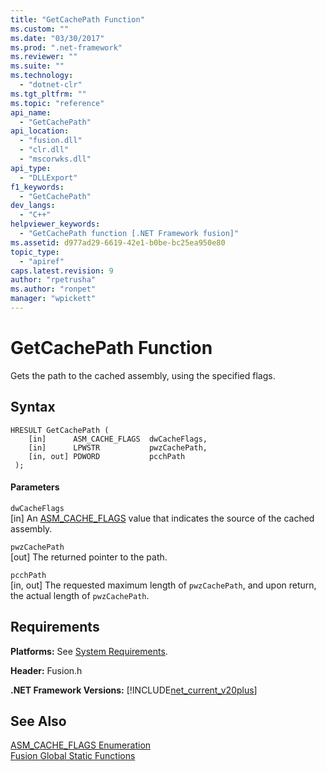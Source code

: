 ```yaml
---
title: "GetCachePath Function"
ms.custom: ""
ms.date: "03/30/2017"
ms.prod: ".net-framework"
ms.reviewer: ""
ms.suite: ""
ms.technology: 
  - "dotnet-clr"
ms.tgt_pltfrm: ""
ms.topic: "reference"
api_name: 
  - "GetCachePath"
api_location: 
  - "fusion.dll"
  - "clr.dll"
  - "mscorwks.dll"
api_type: 
  - "DLLExport"
f1_keywords: 
  - "GetCachePath"
dev_langs: 
  - "C++"
helpviewer_keywords: 
  - "GetCachePath function [.NET Framework fusion]"
ms.assetid: d977ad29-6619-42e1-b0be-bc25ea950e80
topic_type: 
  - "apiref"
caps.latest.revision: 9
author: "rpetrusha"
ms.author: "ronpet"
manager: "wpickett"
---
```

# GetCachePath Function
Gets the path to the cached assembly, using the specified flags.  
  
## Syntax  
  
```  
HRESULT GetCachePath (  
    [in]      ASM_CACHE_FLAGS  dwCacheFlags,  
    [in]      LPWSTR           pwzCachePath,  
    [in, out] PDWORD           pcchPath  
 );  
```  
  
#### Parameters  
 `dwCacheFlags`  
 [in] An [ASM_CACHE_FLAGS](../../../../docs/framework/unmanaged-api/fusion/asm-cache-flags-enumeration.md) value that indicates the source of the cached assembly.  
  
 `pwzCachePath`  
 [out] The returned pointer to the path.  
  
 `pcchPath`  
 [in, out] The requested maximum length of `pwzCachePath`, and upon return, the actual length of `pwzCachePath`.  
  
## Requirements  
 **Platforms:** See [System Requirements](../../../../docs/framework/get-started/system-requirements.md).  
  
 **Header:** Fusion.h  
  
 **.NET Framework Versions:** [!INCLUDE[net_current_v20plus](../../../../includes/net-current-v20plus-md.md)]  
  
## See Also  
 [ASM_CACHE_FLAGS Enumeration](../../../../docs/framework/unmanaged-api/fusion/asm-cache-flags-enumeration.md)   
 [Fusion Global Static Functions](../../../../docs/framework/unmanaged-api/fusion/fusion-global-static-functions.md)
